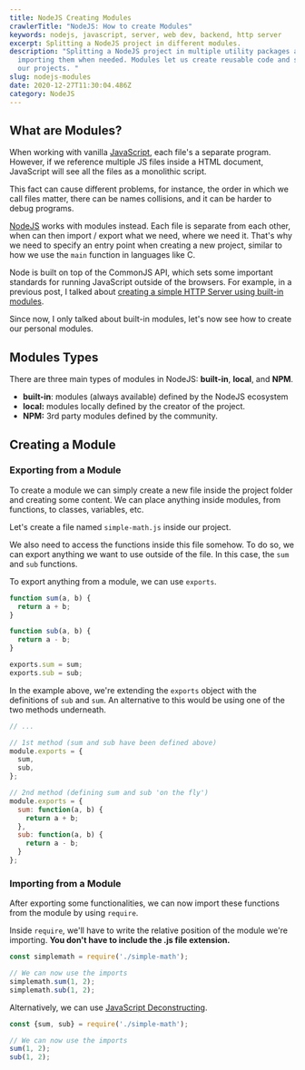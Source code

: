 ```yaml
---
title: NodeJS Creating Modules
crawlerTitle: "NodeJS: How to create Modules"
keywords: nodejs, javascript, server, web dev, backend, http server
excerpt: Splitting a NodeJS project in different modules.
description: "Splitting a NodeJS project in multiple utility packages and
  importing them when needed. Modules let us create reusable code and structure
  our projects. "
slug: nodejs-modules
date: 2020-12-27T11:30:04.486Z
category: NodeJS
---
```

## What are Modules?

When working with vanilla [JavaScript](/category/javascript/), each file's a separate program. However, if we reference multiple JS files inside a HTML document, JavaScript will see all the files as a monolithic script.

This fact can cause different problems, for instance, the order in which we call files matter, there can be names collisions, and it can be harder to debug programs.

[NodeJS](/category/nodejs/) works with modules instead. Each file is separate from each other, when can then import / export what we need, where we need it. That's why we need to specify an entry point when creating a new project, similar to how we use the `main` function in languages like C.

Node is built on top of the CommonJS API, which sets some important standards for running JavaScript outside of the browsers. For example, in a previous post, I talked about [creating a simple HTTP Server using built-in modules](/nodejs-http/).

Since now, I only talked about built-in modules, let's now see how to create our personal modules.

## Modules Types

There are three main types of modules in NodeJS: **built-in**, **local**, and **NPM**.

* **built-in**: modules (always available) defined by the NodeJS ecosystem
* **local:** modules locally defined by the creator of the project.
* **NPM:** 3rd party modules defined by the community.

## Creating a Module

### Exporting from a Module

To create a module we can simply create a new file inside the project folder and creating some content. We can place anything inside modules, from functions, to classes, variables, etc.

Let's create a file named `simple-math.js` inside our project. 

We also need to access the functions inside this file somehow. To do so, we can export anything we want to use outside of the file. In this case, the `sum` and `sub` functions.

To export anything from a module, we can use `exports`.

```javascript
function sum(a, b) {
  return a + b;
}

function sub(a, b) {
  return a - b;
}

exports.sum = sum;
exports.sub = sub;
```

In the example above, we're extending the `exports` object with the definitions of `sub` and `sum`. An alternative to this would be using one of the two methods underneath.

```javascript
// ...

// 1st method (sum and sub have been defined above)
module.exports = {
  sum,
  sub,
};

// 2nd method (defining sum and sub 'on the fly')
module.exports = {
  sum: function(a, b) {
    return a + b;
  },
  sub: function(a, b) {
    return a - b;
  }
};
```

### Importing from a Module

After exporting some functionalities, we can now import these functions from the module by using `require`.

Inside `require`, we'll have to write the relative position of the module we're importing. **You don't have to include the .js file extension.**

```javascript
const simplemath = require('./simple-math');

// We can now use the imports
simplemath.sum(1, 2);
simplemath.sub(1, 2);
```

Alternatively, we can use [JavaScript Deconstructing](https://developer.mozilla.org/en-US/docs/Web/JavaScript/Reference/Operators/Destructuring_assignment).

```javascript
const {sum, sub} = require('./simple-math');

// We can now use the imports
sum(1, 2);
sub(1, 2);
```